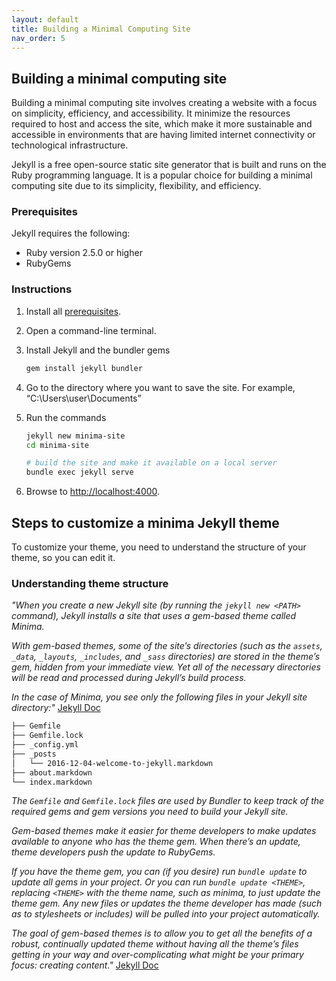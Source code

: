 ```yaml
---
layout: default
title: Building a Minimal Computing Site
nav_order: 5
---
```


## Building a minimal computing site
Building a minimal computing site involves creating a website with a focus on simplicity, efficiency, and accessibility. It minimize the resources required to host and access the site, which make it more sustainable and accessible in environments that are having limited internet connectivity or technological infrastructure.​

Jekyll is a free open-source static site generator that is built and runs on the Ruby programming language. It is a popular choice for building a minimal computing site due to its simplicity, flexibility, and efficiency.

### Prerequisites
Jekyll requires the following:
- Ruby version 2.5.0 or higher
- RubyGems

### Instructions
1. Install all [prerequisites](https://jekyllrb.com/docs/installation/). 
2. Open a command-line terminal. 
3. Install Jekyll and the bundler gems

    ```bash
    gem install jekyll bundler
    ```
4. Go to the directory where you want to save the site. For example, “C:\Users\user\Documents” 
5. Run the commands

    ```bash
    jekyll new minima-site
    cd minima-site

    # build the site and make it available on a local server
    bundle exec jekyll serve
    ```
6. Browse to [http://localhost:4000](http://localhost:4000). 

## Steps to customize a minima Jekyll theme

To customize your theme, you need to understand the structure of your theme, so you can edit it.

### Understanding theme structure

*"When you create a new Jekyll site (by running the `jekyll new <PATH>` command), Jekyll installs a site that uses a gem-based theme called Minima.*

*With gem-based themes, some of the site’s directories (such as the `assets`, `_data`, `_layouts`, `_includes`, and `_sass` directories) are stored in the theme’s gem, hidden from your immediate view. Yet all of the necessary directories will be read and processed during Jekyll’s build process.*

*In the case of Minima, you see only the following files in your Jekyll site directory:"* [Jekyll Doc](https://jekyllrb.com/docs/themes/)

```bash
├── Gemfile 
├── Gemfile.lock 
├── _config.yml 
├── _posts 
│   └── 2016-12-04-welcome-to-jekyll.markdown 
├── about.markdown 
└── index.markdown
```

*The `Gemfile` and `Gemfile.lock` files are used by Bundler to keep track of the required gems and gem versions you need to build your Jekyll site.*

*Gem-based themes make it easier for theme developers to make updates available to anyone who has the theme gem. When there’s an update, theme developers push the update to RubyGems.*

*If you have the theme gem, you can (if you desire) run `bundle update` to update all gems in your project. Or you can run `bundle update <THEME>`, replacing `<THEME>` with the theme name, such as minima, to just update the theme gem. Any new files or updates the theme developer has made (such as to stylesheets or includes) will be pulled into your project automatically.*

*The goal of gem-based themes is to allow you to get all the benefits of a robust, continually updated theme without having all the theme’s files getting in your way and over-complicating what might be your primary focus: creating content."* [Jekyll Doc](https://jekyllrb.com/docs/themes/#understanding-gem-based-themes)
